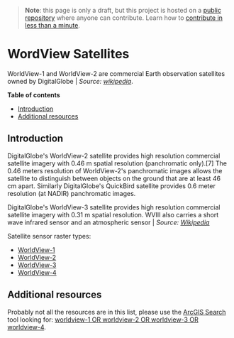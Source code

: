 > **Note**: this page is only a draft, but this project is hosted on a [public repository](https://github.com/hhkaos/awesome-arcgis) where anyone can contribute. Learn how to [contribute in less than a minute](https://github.com/hhkaos/awesome-arcgis/blob/master/CONTRIBUTING.md#contributions).

# WordView Satellites

WorldView-1 and WorldView-2 are commercial Earth observation satellites owned by DigitalGlobe | *Source:  [wikipedia](https://en.wikipedia.org/wiki/WorldView-2)*.

<!-- START doctoc generated TOC please keep comment here to allow auto update -->
<!-- DON'T EDIT THIS SECTION, INSTEAD RE-RUN doctoc TO UPDATE -->
**Table of contents**

- [Introduction](#introduction)
- [Additional resources](#additional-resources)

<!-- END doctoc generated TOC please keep comment here to allow auto update -->

## Introduction

DigitalGlobe's WorldView-2 satellite provides high resolution commercial satellite imagery with 0.46 m spatial resolution (panchromatic only).[7] The 0.46 meters resolution of WorldView-2's panchromatic images allows the satellite to distinguish between objects on the ground that are at least 46 cm apart. Similarly DigitalGlobe's QuickBird satellite provides 0.6 meter resolution (at NADIR) panchromatic images.

DigitalGlobe's WorldView-3 satellite provides high resolution commercial satellite imagery with 0.31 m spatial resolution. WVIII also carries a short wave infrared sensor and an atmospheric sensor | *Source: [Wikipedia](https://en.wikipedia.org/wiki/WorldView-2)*


Satellite sensor raster types:

* [WorldView-1](http://desktop.arcgis.com/en/arcmap/latest/manage-data/raster-and-images/satellite-sensor-raster-types.htm#ESRI_SECTION1_A7768AAC58CB4FA6A054A8713392A1DF)
* [WorldView-2](http://desktop.arcgis.com/en/arcmap/latest/manage-data/raster-and-images/satellite-sensor-raster-types.htm#ESRI_SECTION1_17D96BA384CC465E991D6EE86B8693D4)
* [WorldView-3](http://desktop.arcgis.com/en/arcmap/latest/manage-data/raster-and-images/satellite-sensor-raster-types.htm#ESRI_SECTION1_A6311F0FE16F4B9B81599A3B6CD28A21)
* [WorldView-4](http://desktop.arcgis.com/en/arcmap/latest/manage-data/raster-and-images/satellite-sensor-raster-types.htm#ESRI_SECTION1_41C5C04933634922A2878922059C349B)

## Additional resources

Probably not all the resources are in this list, please use the [ArcGIS Search](https://esri-es.github.io/arcgis-search/) tool looking for: [worldview-1 OR worldview-2 OR worldview-3 OR worldview-4](https://esri-es.github.io/arcgis-search/?search=worldview-1%20OR%20worldview-2%20OR%20worldview-3%20OR%20worldview-4&utm_campaign=awesome-list&utm_source=awesome-list&utm_medium=page).
